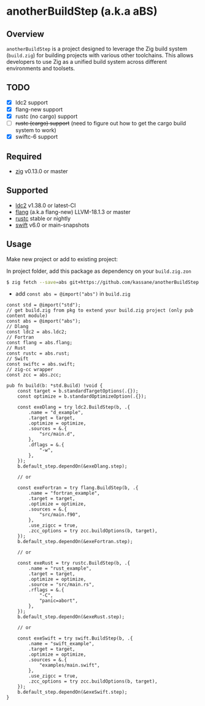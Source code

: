# anotherBuildStep (a.k.a aBS)

## Overview

`anotherBuildStep` is a project designed to leverage the Zig build system (`build.zig`) for building projects with various other toolchains. This allows developers to use Zig as a unified build system across different environments and toolsets.

## TODO

- [x] ldc2 support
- [x] flang-new support
- [x] rustc (no cargo) support
- [ ] ~~rustc (cargo) support~~ (need to figure out how to get the cargo build system to work)
- [x] swiftc-6 support

## Required

- [zig](https://ziglang.org/download) v0.13.0 or master


## Supported

- [ldc2](https://ldc-developers.github.io/) v1.38.0 or latest-CI
- [flang](https://flang.llvm.org) (a.k.a flang-new) LLVM-18.1.3 or master
- [rustc](https://www.rust-lang.org/tools/install) stable or nightly
- [swift](https://swift.org/download/) v6.0 or main-snapshots


## Usage

Make new project or add to existing project:

In project folder, add this package as dependency on your `build.zig.zon`

```bash
$ zig fetch --save=abs git+https://github.com/kassane/anotherBuildStep
```
- add `const abs = @import("abs")` in `build.zig`

```zig
const std = @import("std");
// get build.zig from pkg to extend your build.zig project (only pub content module)
const abs = @import("abs");
// Dlang
const ldc2 = abs.ldc2;
// Fortran
const flang = abs.flang;
// Rust
const rustc = abs.rust;
// Swift
const swiftc = abs.swift;
// zig-cc wrapper
const zcc = abs.zcc;

pub fn build(b: *std.Build) !void {
    const target = b.standardTargetOptions(.{});
    const optimize = b.standardOptimizeOption(.{});
    
    const exeDlang = try ldc2.BuildStep(b, .{
        .name = "d_example",
        .target = target,
        .optimize = optimize,
        .sources = &.{
            "src/main.d",
        },
        .dflags = &.{
            "-w",
        },
    });
    b.default_step.dependOn(&exeDlang.step);

    // or
    
    const exeFortran = try flang.BuildStep(b, .{
        .name = "fortran_example",
        .target = target,
        .optimize = optimize,
        .sources = &.{
            "src/main.f90",
        },
        .use_zigcc = true,
        .zcc_options = try zcc.buildOptions(b, target),
    });
    b.default_step.dependOn(&exeFortran.step);

    // or

    const exeRust = try rustc.BuildStep(b, .{
        .name = "rust_example",
        .target = target,
        .optimize = optimize,
        .source = "src/main.rs",
        .rflags = &.{
            "-C",
            "panic=abort",
        },
    });
    b.default_step.dependOn(&exeRust.step);

    // or

    const exeSwift = try swift.BuildStep(b, .{
        .name = "swift_example",
        .target = target,
        .optimize = optimize,
        .sources = &.{
            "examples/main.swift",
        },
        .use_zigcc = true,
        .zcc_options = try zcc.buildOptions(b, target),
    });
    b.default_step.dependOn(&exeSwift.step);
}
```
